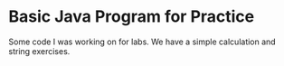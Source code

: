 # Basic Java Program for Practice 
Some code I was working on for labs. We have a simple calculation and string exercises.
